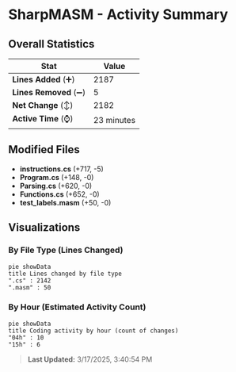# SharpMASM - Activity Summary 

## Overall Statistics

| Stat                   | Value                                                             |
| ---------------------- | ----------------------------------------------------------------- |
| **Lines Added** (➕)   | 2187                                          |
| **Lines Removed** (➖) | 5                                        |
| **Net Change** (↕)    | 2182                |
| **Active Time** (⌚)   | 23 minutes |


## Modified Files
- **instructions.cs** (+717, -5)
- **Program.cs** (+148, -0)
- **Parsing.cs** (+620, -0)
- **Functions.cs** (+652, -0)
- **test_labels.masm** (+50, -0)

## Visualizations

### By File Type (Lines Changed)

```mermaid
pie showData
title Lines changed by file type
".cs" : 2142
".masm" : 50
```

### By Hour (Estimated Activity Count)

```mermaid
pie showData
title Coding activity by hour (count of changes)
"04h" : 10
"15h" : 6
```


> **Last Updated:** 3/17/2025, 3:40:54 PM